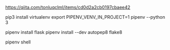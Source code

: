 https://qiita.com/tonluqclml/items/cd0d2a2cb0197cbaee42

pip3 install virtualenv
export PIPENV_VENV_IN_PROJECT=1
pipenv --python 3

pipenv install flask
pipenv install --dev autopep8 flake8

pipenv shell



